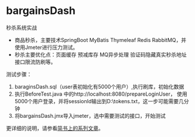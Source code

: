 # bargainsDash
秒杀系统实战

* 商品秒杀，主要技术SpringBoot MyBatis Thymeleaf Redis RabbitMQ，并使用Jmeter进行压力测试。
* 秒杀主要优化点：页面缓存 预减库存 MQ异步处理 验证码隐藏真实秒杀地址 接口限流防刷等。

测试步骤：
1. baraginsDash.sql（user表初始化有5000个用户）,执行刷库，初始化数据
2. 执行BeforeTest.java 中的http://localhost:8080/prepareLoginUser， 使用5000个用户登录，并将sessionId输出到D:\tokens.txt，这一步可能需要几分钟
3. 将bargainsDash.jmx导入jmeter，选中需要测试的接口，开始测试

更详细的说明，请参看[简书上的系列文章](https://www.jianshu.com/nb/29972857)。
